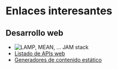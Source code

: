 # Enlaces interesantes

## Desarrollo web

- ![LAMP, MEAN, ... JAM stack](https://www.youtube.com/embed/dqqMFpR7sMk)
- [Listado de APIs web](https://www.programmableweb.com/)
- [Generadores de contenido estático](https://www.staticgen.com/)
